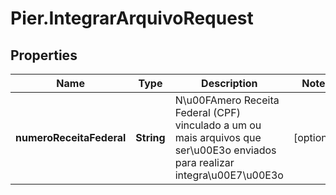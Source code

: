 # Pier.IntegrarArquivoRequest

## Properties
Name | Type | Description | Notes
------------ | ------------- | ------------- | -------------
**numeroReceitaFederal** | **String** | N\u00FAmero Receita Federal (CPF) vinculado a um ou mais arquivos que ser\u00E3o enviados para realizar integra\u00E7\u00E3o | [optional] 


